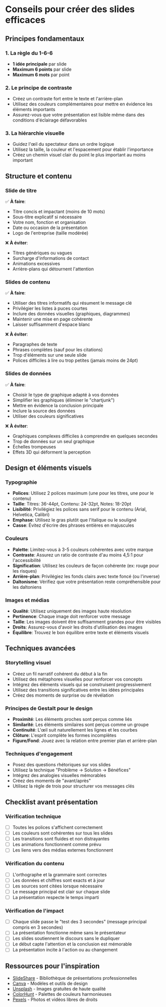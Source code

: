 # Conseils pour créer des slides efficaces

## Principes fondamentaux

### 1. La règle du 1-6-6
- **1 idée principale** par slide
- **Maximum 6 points** par slide
- **Maximum 6 mots** par point

### 2. Le principe de contraste
- Créez un contraste fort entre le texte et l'arrière-plan
- Utilisez des couleurs complémentaires pour mettre en évidence les éléments importants
- Assurez-vous que votre présentation est lisible même dans des conditions d'éclairage défavorables

### 3. La hiérarchie visuelle
- Guidez l'œil du spectateur dans un ordre logique
- Utilisez la taille, la couleur et l'espacement pour établir l'importance
- Créez un chemin visuel clair du point le plus important au moins important

## Structure et contenu

### Slide de titre
✅ **À faire**:
- Titre concis et impactant (moins de 10 mots)
- Sous-titre explicatif si nécessaire
- Votre nom, fonction et organisation
- Date ou occasion de la présentation
- Logo de l'entreprise (taille modérée)

❌ **À éviter**:
- Titres génériques ou vagues
- Surcharge d'informations de contact
- Animations excessives
- Arrière-plans qui détournent l'attention

### Slides de contenu
✅ **À faire**:
- Utiliser des titres informatifs qui résument le message clé
- Privilégier les listes à puces courtes
- Inclure des données visuelles (graphiques, diagrammes)
- Maintenir une mise en page cohérente
- Laisser suffisamment d'espace blanc

❌ **À éviter**:
- Paragraphes de texte
- Phrases complètes (sauf pour les citations)
- Trop d'éléments sur une seule slide
- Polices difficiles à lire ou trop petites (jamais moins de 24pt)

### Slides de données
✅ **À faire**:
- Choisir le type de graphique adapté à vos données
- Simplifier les graphiques (éliminer le "chartjunk")
- Mettre en évidence la conclusion principale
- Inclure la source des données
- Utiliser des couleurs significatives

❌ **À éviter**:
- Graphiques complexes difficiles à comprendre en quelques secondes
- Trop de données sur un seul graphique
- Échelles trompeuses
- Effets 3D qui déforment la perception

## Design et éléments visuels

### Typographie
- **Polices**: Utilisez 2 polices maximum (une pour les titres, une pour le contenu)
- **Taille**: Titres: 36-44pt, Contenu: 24-32pt, Notes: 18-20pt
- **Lisibilité**: Privilégiez les polices sans serif pour le contenu (Arial, Helvetica, Calibri)
- **Emphase**: Utilisez le gras plutôt que l'italique ou le souligné
- **Casse**: Évitez d'écrire des phrases entières en majuscules

### Couleurs
- **Palette**: Limitez-vous à 3-5 couleurs cohérentes avec votre marque
- **Contraste**: Assurez un ratio de contraste d'au moins 4,5:1 pour l'accessibilité
- **Signification**: Utilisez les couleurs de façon cohérente (ex: rouge pour les risques)
- **Arrière-plan**: Privilégiez les fonds clairs avec texte foncé (ou l'inverse)
- **Daltonisme**: Vérifiez que votre présentation reste compréhensible pour les daltoniens

### Images et médias
- **Qualité**: Utilisez uniquement des images haute résolution
- **Pertinence**: Chaque image doit renforcer votre message
- **Taille**: Les images doivent être suffisamment grandes pour être visibles
- **Droits**: Assurez-vous d'avoir les droits d'utilisation des images
- **Équilibre**: Trouvez le bon équilibre entre texte et éléments visuels

## Techniques avancées

### Storytelling visuel
- Créez un fil narratif cohérent du début à la fin
- Utilisez des métaphores visuelles pour renforcer vos concepts
- Intégrez des éléments visuels qui se construisent progressivement
- Utilisez des transitions significatives entre les idées principales
- Créez des moments de surprise ou de révélation

### Principes de Gestalt pour le design
- **Proximité**: Les éléments proches sont perçus comme liés
- **Similarité**: Les éléments similaires sont perçus comme un groupe
- **Continuité**: L'œil suit naturellement les lignes et les courbes
- **Clôture**: L'esprit complète les formes incomplètes
- **Figure/Fond**: Jouez avec la relation entre premier plan et arrière-plan

### Techniques d'engagement
- Posez des questions rhétoriques sur vos slides
- Utilisez la technique "Problème → Solution → Bénéfices"
- Intégrez des analogies visuelles mémorables
- Créez des moments de "avant/après"
- Utilisez la règle de trois pour structurer vos messages clés

## Checklist avant présentation

### Vérification technique
- [ ] Toutes les polices s'affichent correctement
- [ ] Les couleurs sont cohérentes sur tous les slides
- [ ] Les transitions sont fluides et non distrayantes
- [ ] Les animations fonctionnent comme prévu
- [ ] Les liens vers des médias externes fonctionnent

### Vérification du contenu
- [ ] L'orthographe et la grammaire sont correctes
- [ ] Les données et chiffres sont exacts et à jour
- [ ] Les sources sont citées lorsque nécessaire
- [ ] Le message principal est clair sur chaque slide
- [ ] La présentation respecte le temps imparti

### Vérification de l'impact
- [ ] Chaque slide passe le "test des 3 secondes" (message principal compris en 3 secondes)
- [ ] La présentation fonctionne même sans le présentateur
- [ ] Les slides soutiennent le discours sans le dupliquer
- [ ] Le début capte l'attention et la conclusion est mémorable
- [ ] La présentation incite à l'action ou au changement

## Ressources pour l'inspiration

- [SlideShare](https://www.slideshare.net/) - Bibliothèque de présentations professionnelles
- [Canva](https://www.canva.com/) - Modèles et outils de design
- [Unsplash](https://unsplash.com/) - Images gratuites de haute qualité
- [ColorHunt](https://colorhunt.co/) - Palettes de couleurs harmonieuses
- [Pexels](https://www.pexels.com/) - Photos et vidéos libres de droits